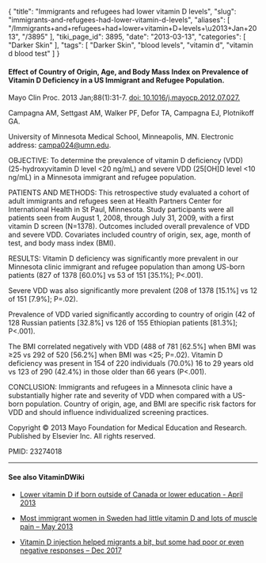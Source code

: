 {
    "title": "Immigrants and refugees had lower vitamin D levels",
    "slug": "immigrants-and-refugees-had-lower-vitamin-d-levels",
    "aliases": [
        "/Immigrants+and+refugees+had+lower+vitamin+D+levels+\u2013+Jan+2013",
        "/3895"
    ],
    "tiki_page_id": 3895,
    "date": "2013-03-13",
    "categories": [
        "Darker Skin"
    ],
    "tags": [
        "Darker Skin",
        "blood levels",
        "vitamin d",
        "vitamin d blood test"
    ]
}


#### Effect of Country of Origin, Age, and Body Mass Index on Prevalence of Vitamin D Deficiency in a US Immigrant and Refugee Population.

Mayo Clin Proc. 2013 Jan;88(1):31-7. [doi: 10.1016/j.mayocp.2012.07.027.](https://doi.org/10.1016/j.mayocp.2012.07.027.)

Campagna AM, Settgast AM, Walker PF, Defor TA, Campagna EJ, Plotnikoff GA.

University of Minnesota Medical School, Minneapolis, MN. Electronic address: campa024@umn.edu.

OBJECTIVE: To determine the prevalence of vitamin D deficiency (VDD) (25-hydroxyvitamin D level <20 ng/mL) and severe VDD (25<span>[OH]</span>D level <10 ng/mL) in a Minnesota immigrant and refugee population.

PATIENTS AND METHODS: This retrospective study evaluated a cohort of adult immigrants and refugees seen at Health Partners Center for International Health in St Paul, Minnesota. Study participants were all patients seen from August 1, 2008, through July 31, 2009, with a first vitamin D screen (N=1378). Outcomes included overall prevalence of VDD and severe VDD. Covariates included country of origin, sex, age, month of test, and body mass index (BMI).

RESULTS: Vitamin D deficiency was significantly more prevalent in our Minnesota clinic immigrant and refugee population than among US-born patients (827 of 1378 <span>[60.0%]</span> vs 53 of 151 <span>[35.1%]</span>; P<.001). 

Severe VDD was also significantly more prevalent (208 of 1378 <span>[15.1%]</span> vs 12 of 151 <span>[7.9%]</span>; P=.02). 

Prevalence of VDD varied significantly according to country of origin (42 of 128 Russian patients <span>[32.8%]</span> vs 126 of 155 Ethiopian patients <span>[81.3%]</span>; P<.001). 

The BMI correlated negatively with VDD (488 of 781 <span>[62.5%]</span> when BMI was ≥25 vs 292 of 520 <span>[56.2%]</span> when BMI was <25; P=.02). Vitamin D deficiency was present in 154 of 220 individuals (70.0%) 16 to 29 years old vs 123 of 290 (42.4%) in those older than 66 years (P<.001).

CONCLUSION: Immigrants and refugees in a Minnesota clinic have a substantially higher rate and severity of VDD when compared with a US-born population. Country of origin, age, and BMI are specific risk factors for VDD and should influence individualized screening practices.

Copyright © 2013 Mayo Foundation for Medical Education and Research. Published by Elsevier Inc. All rights reserved.

PMID: 23274018

---

#### See also VitaminDWiki

* [Lower vitamin D if born outside of Canada or lower education - April 2013](/posts/lower-vitamin-d-if-born-outside-of-canada-or-lower-education)

* [Most immigrant women in Sweden had little vitamin D and lots of muscle pain – May 2013](/posts/most-immigrant-women-in-sweden-had-little-vitamin-d-and-lots-of-muscle-pain)

* [Vitamin D injection helped migrants a bit, but some had poor or even negative responses – Dec 2017](/tags/vitamin-d-injection-helped-migrants-a-bit-but-some-had-poor-or-even-negative-responses-dec-2017.html)